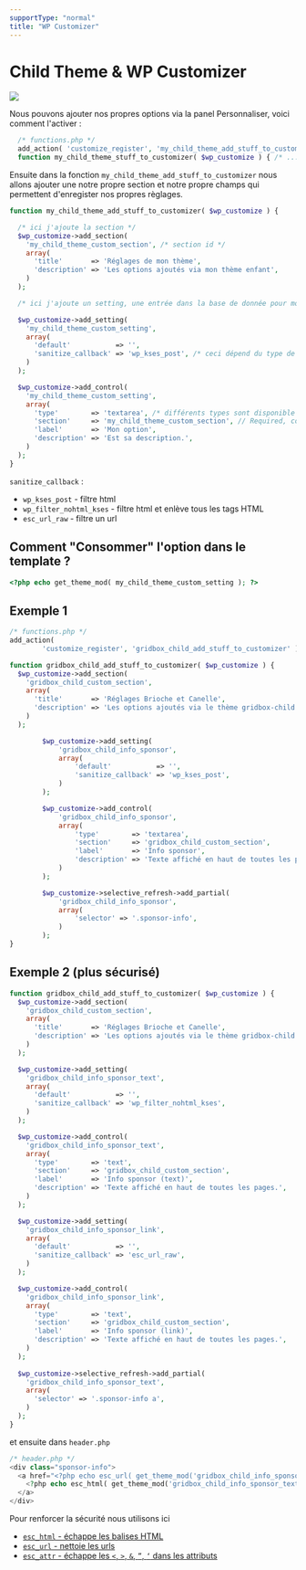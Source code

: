 ```yaml
---
supportType: "normal"
title: "WP Customizer"
---
```




# Child Theme & WP Customizer

![](https://wptemplates.pehaa.com/assets/brioche-cannelle-customizer.png)

Nous pouvons ajouter nos propres options via la panel Personnaliser, voici comment l'activer :


```php
  /* functions.php */
  add_action( 'customize_register', 'my_child_theme_add_stuff_to_customizer' );
  function my_child_theme_stuff_to_customizer( $wp_customize ) { /* .... */ }
```

Ensuite dans la fonction `my_child_theme_add_stuff_to_customizer` nous allons ajouter une notre propre section et notre propre champs qui permettent d'enregister nos propres règlages.


```php
function my_child_theme_add_stuff_to_customizer( $wp_customize ) {

  /* ici j'ajoute la section */
  $wp_customize->add_section(
    'my_child_theme_custom_section', /* section id */
    array(
      'title'       => 'Réglages de mon thème',
      'description' => 'Les options ajoutés via mon thème enfant',
    )
  );

  /* ici j'ajoute un setting, une entrée dans la base de donnée pour mon option */

  $wp_customize->add_setting(
    'my_child_theme_custom_setting',
    array(
      'default'           => '',
      'sanitize_callback' => 'wp_kses_post', /* ceci dépend du type de données */
    )
  );

  $wp_customize->add_control(
    'my_child_theme_custom_setting',
    array(
      'type'        => 'textarea', /* différents types sont disponible */
      'section'     => 'my_child_theme_custom_section', // Required, core or custom.
      'label'       => 'Mon option',
      'description' => 'Est sa description.',
    )
  );
}
```


`sanitize_callback` :

- `wp_kses_post` - filtre html
- `wp_filter_nohtml_kses` - filtre html et enlève tous les tags HTML
- `esc_url_raw` - filtre un url


## Comment "Consommer" l'option dans le template ?

```php
<?php echo get_theme_mod( my_child_theme_custom_setting ); ?>
```

## Exemple 1 

```php
/* functions.php */
add_action(
		'customize_register', 'gridbox_child_add_stuff_to_customizer' );

function gridbox_child_add_stuff_to_customizer( $wp_customize ) {
  $wp_customize->add_section(
    'gridbox_child_custom_section',
    array(
      'title'       => 'Réglages Brioche et Canelle',
      'description' => 'Les options ajoutés via le thème gridbox-child',
    )
  );

		$wp_customize->add_setting(
			'gridbox_child_info_sponsor',
			array(
				'default'           => '',
				'sanitize_callback' => 'wp_kses_post',
			)
		);

		$wp_customize->add_control(
			'gridbox_child_info_sponsor',
			array(
				'type'        => 'textarea',
				'section'     => 'gridbox_child_custom_section',
				'label'       => 'Info sponsor',
				'description' => 'Texte affiché en haut de toutes les pages.',
			)
		);

		$wp_customize->selective_refresh->add_partial(
			'gridbox_child_info_sponsor',
			array(
				'selector' => '.sponsor-info',
			)
		);
}
```

## Exemple 2 (plus sécurisé)

```php
function gridbox_child_add_stuff_to_customizer( $wp_customize ) {
  $wp_customize->add_section(
    'gridbox_child_custom_section',
    array(
      'title'       => 'Réglages Brioche et Canelle',
      'description' => 'Les options ajoutés via le thème gridbox-child',
    )
  );

  $wp_customize->add_setting(
    'gridbox_child_info_sponsor_text',
    array(
      'default'           => '',
      'sanitize_callback' => 'wp_filter_nohtml_kses',
    )
  );

  $wp_customize->add_control(
    'gridbox_child_info_sponsor_text',
    array(
      'type'        => 'text',
      'section'     => 'gridbox_child_custom_section',
      'label'       => 'Info sponsor (text)',
      'description' => 'Texte affiché en haut de toutes les pages.',
    )
  );

  $wp_customize->add_setting(
    'gridbox_child_info_sponsor_link',
    array(
      'default'           => '',
      'sanitize_callback' => 'esc_url_raw',
    )
  );

  $wp_customize->add_control(
    'gridbox_child_info_sponsor_link',
    array(
      'type'        => 'text',
      'section'     => 'gridbox_child_custom_section',
      'label'       => 'Info sponsor (link)',
      'description' => 'Texte affiché en haut de toutes les pages.',
    )
  );
  
  $wp_customize->selective_refresh->add_partial(
    'gridbox_child_info_sponsor_text',
    array(
      'selector' => '.sponsor-info a',
    )
  );
}
```

et ensuite dans `header.php`

```php
/* header.php */
<div class="sponsor-info">
  <a href="<?php echo esc_url( get_theme_mod('gridbox_child_info_sponsor_link') ); ?>">
    <?php echo esc_html( get_theme_mod('gridbox_child_info_sponsor_text') ); ?>
  </a>
</div>
```

Pour renforcer la sécurité nous utilisons ici

- [`esc_html` - échappe les balises HTML](https://developer.wordpress.org/reference/functions/esc_html/)
- [`esc_url` - nettoie les urls](https://developer.wordpress.org/reference/functions/esc_url/)
- [`esc_attr` - échappe les `<`, `>`, `&`, `”`, `‘` dans les attributs](https://developer.wordpress.org/reference/functions/esc_attr/)